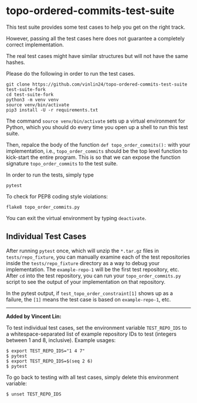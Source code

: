 # topo-ordered-commits-test-suite

This test suite provides some test cases to help you get on the right track.

However, passing all the test cases here does not guarantee a completely correct implementation.

The real test cases might have similar structures but will not have the same hashes.

Please do the following in order to run the test cases.

```
git clone https://github.com/vinlin24/topo-ordered-commits-test-suite test-suite-fork
cd test-suite-fork
python3 -m venv venv
source venv/bin/activate
pip3 install -U -r requirements.txt
```

The command `source venv/bin/activate` sets up a virtual environment for Python, 
which you should do every time you open up a shell to run this test suite.

Then, repalce the body of the function `def topo_order_commits():` with your implementation, 
i.e., `topo_order_commits` should be the top level function to kick-start the entire program.
This is so that we can expose the function signature `topo_order_commits` to the test suite.

In order to run the tests, simply type 

```
pytest
```

To check for PEP8 coding style violations:
```
flake8 topo_order_commits.py
```

You can exit the virtual environment by typing `deactivate`.


## Individual Test Cases
After running `pytest` once, which will unzip the `*.tar.gz` files in `tests/repo_fixture`, you can manually examine each of the test repositories inside the `tests/repo_fixture` directory as a way to debug your implementation. The `example-repo-1` will be the first test repository, etc. After `cd` into the test repository, you can run your `topo_order_commits.py` script to see the output of your implementation on that repository.

In the pytest output, if `test_topo_order_constraint[1]` shows up as a failure, the `[1]` means the test case is based on `example-repo-1`, etc.

---

**Added by Vincent Lin:**

To test individual test cases, set the environment variable `TEST_REPO_IDS` to a whitespace-separated list of example repository IDs to test (integers between 1 and 8, inclusive). Example usages:

```console
$ export TEST_REPO_IDS="1 4 7"
$ pytest
$ export TEST_REPO_IDS=$(seq 2 6)
$ pytest
```

To go back to testing with all test cases, simply delete this environment variable:

```console
$ unset TEST_REPO_IDS
```

